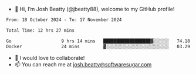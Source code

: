- 👋 Hi, I’m Josh Beatty (@jbeatty88), welcome to my GitHub profile!

<!--START_SECTION:waka-->

```txt
From: 18 October 2024 - To: 17 November 2024

Total Time: 12 hrs 27 mins

Go                   9 hrs 14 mins   ██████████████████▓░░░░░░   74.18 %
Docker               24 mins         ▓░░░░░░░░░░░░░░░░░░░░░░░░   03.29 %
```

<!--END_SECTION:waka-->

- 💞️ I would love to collaborate!
- 📫 You can reach me at josh.beatty@softwaresugar.com

<!---
jbeatty88/jbeatty88 is a ✨ special ✨ repository because its `README.md` (this file) appears on your GitHub profile.
You can click the Preview link to take a look at your changes.
--->
